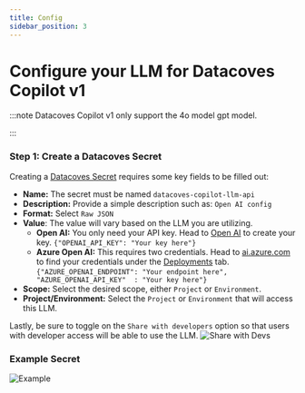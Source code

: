 ```yaml
---
title: Config
sidebar_position: 3
---
```


# Configure your LLM for Datacoves Copilot v1

:::note Datacoves Copilot v1 only support the 4o model gpt model.

:::
### Step 1: Create a Datacoves Secret

Creating a [Datacoves Secret](/docs/how-tos/datacoves/how_to_secrets.md) requires some key fields to be filled out:

- **Name:** The secret must be named `datacoves-copilot-llm-api`
- **Description:** Provide a simple description such as: `Open AI config`
- **Format:** Select `Raw JSON`
- **Value**: The value will vary based on the LLM you are utilizing.
  - **Open AI:** You only need your API key. Head to [Open AI](https://platform.openai.com/api-keys) to create your key. `{"OPENAI_API_KEY": "Your key here"}`
  - **Azure Open AI:** This requires two credentials. Head to [ai.azure.com](https://ai.azure.com) to find your credentials under the [Deployments](https://learn.microsoft.com/en-us/azure/ai-services/openai/how-to/working-with-models?tabs=powershell#model-deployment-upgrade-configuration) tab. `{"AZURE_OPENAI_ENDPOINT": "Your endpoint here", "AZURE_OPENAI_API_KEY"  : "Your key here"}`
- **Scope:** Select the desired scope, either `Project` or `Environment`.
- **Project/Environment:** Select the `Project` or `Environment` that will access this LLM.

Lastly, be sure to toggle on the `Share with developers` option so that users with developer access will be able to use the LLM.
![Share with Devs](assets/llm_share_with_devs.png)

### Example Secret

![Example ](assets/llm_example.png)
